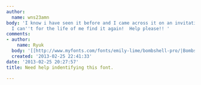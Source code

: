 ```yaml
---
author:
  name: wns23amn
body: 'I know i have seen it before and I came across it on an invitation today and
  I can''t for the life of me find it again!  Help please!! '
comments:
- author:
    name: Ryuk
  body: '[[http://www.myfonts.com/fonts/emily-lime/bombshell-pro/|Bombshell]]'
  created: '2013-02-25 22:41:33'
date: '2013-02-25 20:27:57'
title: Need help indentifying this font.

---
```

